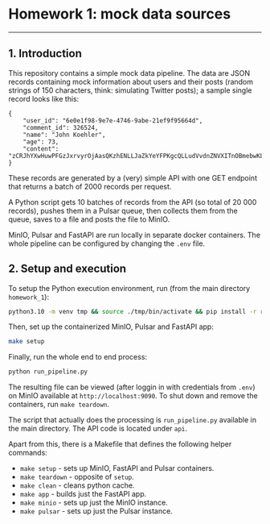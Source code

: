# Homework 1: mock data sources
-----------------------------------

## 1. Introduction
This repository contains a simple mock data pipeline. The data are JSON records containing mock information about users and their posts (random strings of 150 characters, think: simulating Twitter posts); a sample single record looks like this:
```{JSON}
{
    "user_id": "6e0e1f98-9e7e-4746-9abe-21ef9f95664d",
    "comment_id": 326524,
    "name": "John Koehler",
    "age": 73,
    "content": "zCRJhYXwHuwPFGzJxrvyrOjAasQKzhENLLJaZkYeYFPKgcQLLudVvdnZNVXITnOBmebwKLhaGMWNCnoPsTHQJdXvATGJQTCLLIva"
}
```

These records are generated by a (very) simple API with one GET endpoint that returns a batch of 2000 records per request.

A Python script gets 10 batches of records from the API (so total of 20 000 records), pushes them in a Pulsar queue, then collects them from the queue, saves to a file and posts the file to MinIO.

MinIO, Pulsar and FastAPI are run locally in separate docker containers. The whole pipeline can be configured by changing the `.env` file.

## 2. Setup and execution
To setup the Python execution environment, run (from the main directory `homework_1`):
```bash
python3.10 -m venv tmp && source ./tmp/bin/activate && pip install -r requirements.txt;
```

Then, set up the containerized MinIO, Pulsar and FastAPI app:
```bash
make setup
```

Finally, run the whole end to end process:
```bash
python run_pipeline.py
```

The resulting file can be viewed (after loggin in with credentials from `.env`) on MinIO available at `http://localhost:9090`. To shut down and remove the containers, run `make teardown`.

The script that actually does the processing is `run_pipeline.py` available in the main directory. The API code is located under `api`.

Apart from this, there is a Makefile that defines the following helper commands:
 - `make setup` - sets up MinIO, FastAPI and Pulsar containers.
 - `make teardown` - opposite of `setup`.
 - `make clean` - cleans python cache.
 - `make app` - builds just the FastAPI app.
 - `make minio` - sets up just the MinIO instance.
 - `make pulsar` - sets up just the Pulsar instance.
